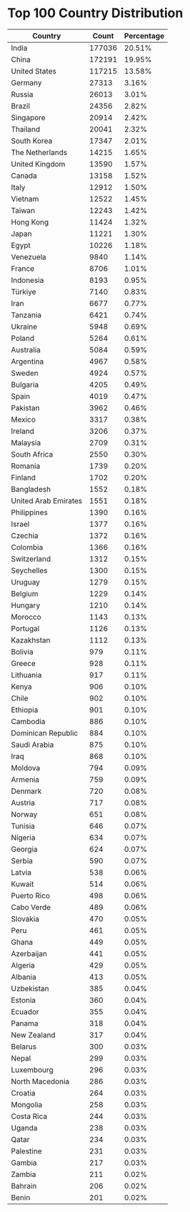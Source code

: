# Top 100 Country Distribution
| Country | Count | Percentage |
|----|----|----|
| India | 177036 | 20.51% |
| China | 172191 | 19.95% |
| United States | 117215 | 13.58% |
| Germany | 27313 | 3.16% |
| Russia | 26013 | 3.01% |
| Brazil | 24356 | 2.82% |
| Singapore | 20914 | 2.42% |
| Thailand | 20041 | 2.32% |
| South Korea | 17347 | 2.01% |
| The Netherlands | 14215 | 1.65% |
| United Kingdom | 13590 | 1.57% |
| Canada | 13158 | 1.52% |
| Italy | 12912 | 1.50% |
| Vietnam | 12522 | 1.45% |
| Taiwan | 12243 | 1.42% |
| Hong Kong | 11424 | 1.32% |
| Japan | 11221 | 1.30% |
| Egypt | 10226 | 1.18% |
| Venezuela | 9840 | 1.14% |
| France | 8706 | 1.01% |
| Indonesia | 8193 | 0.95% |
| Türkiye | 7140 | 0.83% |
| Iran | 6677 | 0.77% |
| Tanzania | 6421 | 0.74% |
| Ukraine | 5948 | 0.69% |
| Poland | 5264 | 0.61% |
| Australia | 5084 | 0.59% |
| Argentina | 4967 | 0.58% |
| Sweden | 4924 | 0.57% |
| Bulgaria | 4205 | 0.49% |
| Spain | 4019 | 0.47% |
| Pakistan | 3962 | 0.46% |
| Mexico | 3317 | 0.38% |
| Ireland | 3206 | 0.37% |
| Malaysia | 2709 | 0.31% |
| South Africa | 2550 | 0.30% |
| Romania | 1739 | 0.20% |
| Finland | 1702 | 0.20% |
| Bangladesh | 1552 | 0.18% |
| United Arab Emirates | 1551 | 0.18% |
| Philippines | 1390 | 0.16% |
| Israel | 1377 | 0.16% |
| Czechia | 1372 | 0.16% |
| Colombia | 1366 | 0.16% |
| Switzerland | 1312 | 0.15% |
| Seychelles | 1300 | 0.15% |
| Uruguay | 1279 | 0.15% |
| Belgium | 1229 | 0.14% |
| Hungary | 1210 | 0.14% |
| Morocco | 1143 | 0.13% |
| Portugal | 1126 | 0.13% |
| Kazakhstan | 1112 | 0.13% |
| Bolivia | 979 | 0.11% |
| Greece | 928 | 0.11% |
| Lithuania | 917 | 0.11% |
| Kenya | 906 | 0.10% |
| Chile | 902 | 0.10% |
| Ethiopia | 901 | 0.10% |
| Cambodia | 886 | 0.10% |
| Dominican Republic | 884 | 0.10% |
| Saudi Arabia | 875 | 0.10% |
| Iraq | 868 | 0.10% |
| Moldova | 794 | 0.09% |
| Armenia | 759 | 0.09% |
| Denmark | 720 | 0.08% |
| Austria | 717 | 0.08% |
| Norway | 651 | 0.08% |
| Tunisia | 646 | 0.07% |
| Nigeria | 634 | 0.07% |
| Georgia | 624 | 0.07% |
| Serbia | 590 | 0.07% |
| Latvia | 538 | 0.06% |
| Kuwait | 514 | 0.06% |
| Puerto Rico | 498 | 0.06% |
| Cabo Verde | 489 | 0.06% |
| Slovakia | 470 | 0.05% |
| Peru | 461 | 0.05% |
| Ghana | 449 | 0.05% |
| Azerbaijan | 441 | 0.05% |
| Algeria | 429 | 0.05% |
| Albania | 413 | 0.05% |
| Uzbekistan | 385 | 0.04% |
| Estonia | 360 | 0.04% |
| Ecuador | 355 | 0.04% |
| Panama | 318 | 0.04% |
| New Zealand | 317 | 0.04% |
| Belarus | 300 | 0.03% |
| Nepal | 299 | 0.03% |
| Luxembourg | 296 | 0.03% |
| North Macedonia | 286 | 0.03% |
| Croatia | 264 | 0.03% |
| Mongolia | 258 | 0.03% |
| Costa Rica | 244 | 0.03% |
| Uganda | 238 | 0.03% |
| Qatar | 234 | 0.03% |
| Palestine | 231 | 0.03% |
| Gambia | 217 | 0.03% |
| Zambia | 211 | 0.02% |
| Bahrain | 206 | 0.02% |
| Benin | 201 | 0.02% |
